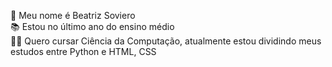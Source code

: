 👋 Meu nome é Beatriz Soviero  
📚 Estou no último ano do ensino médio  
👩‍💻 Quero cursar Ciência da Computação, atualmente estou dividindo meus estudos entre Python e HTML, CSS
